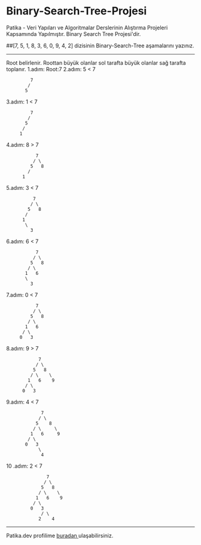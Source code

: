 # Binary-Search-Tree-Projesi
Patika - Veri Yapıları ve Algoritmalar Derslerinin Alıştırma Projeleri Kapsamında Yapılmıştır. Binary Search Tree  Projesi'dir.

##[7, 5, 1, 8, 3, 6, 0, 9, 4, 2] dizisinin Binary-Search-Tree aşamalarını yazınız.
 
---

Root belirlenir. Roottan büyük olanlar sol tarafta büyük olanlar sağ tarafta toplanır.
1.adım: Root:7 
2.adım: 5 < 7
```
         7 
        /
       5
```
3.adım: 1 < 7
```
         7
        / 
       5
      /
     1
```
4.adım: 8 > 7
```
           7
          / \
         5   8
        /
      1
```

5.adım: 3 < 7

```
          7
         / \
        5   8
       /
      1
       \
         3
```
6.adım: 6 < 7
```
           7
          / \
         5   8
        / \
       1   6
       \
         3
```
7.adım: 0 < 7
```
           7
          / \
         5   8
        / \
       1   6
      / \
     0   3
```
8.adım: 9 > 7
```
            7
           / \
          5   8
         / \    \
        1   6    9
       / \
      0   3
```
9.adım: 4 < 7
```
             7
            / \
           5    8
          / \     \
         1   6     9
        / \
       0   3
            \
             4
```
10 .adım: 2 < 7
```
               7
              / \
             5   8
            / \    \
           1   6    9
          / \
         0   3
             / \
            2    4
```
---
Patika.dev profilime [buradan ](https://app.patika.dev/ersun)ulaşabilirsiniz.